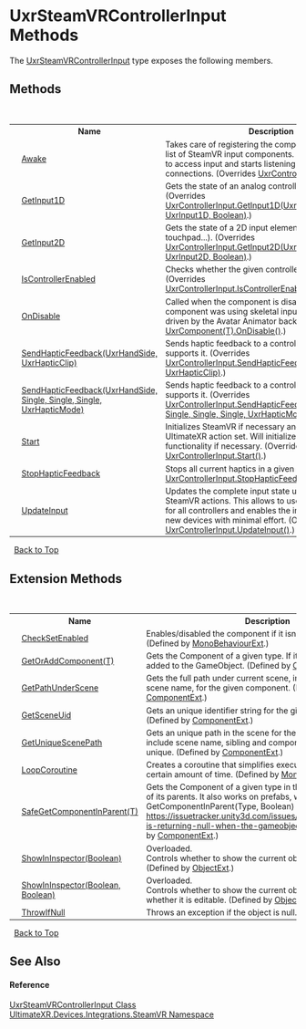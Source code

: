 # UxrSteamVRControllerInput Methods
 

The <a href="T_UltimateXR_Devices_Integrations_SteamVR_UxrSteamVRControllerInput">UxrSteamVRControllerInput</a> type exposes the following members.


## Methods
&nbsp;<table><tr><th></th><th>Name</th><th>Description</th></tr><tr><td>![Protected method](media/protmethod.gif "Protected method")</td><td><a href="M_UltimateXR_Devices_Integrations_SteamVR_UxrSteamVRControllerInput_Awake">Awake</a></td><td>
Takes care of registering the component in the global list of SteamVR input components. Builds the action list to access input and starts listening for device connections.
 (Overrides <a href="M_UltimateXR_Devices_UxrControllerInput_Awake">UxrControllerInput.Awake()</a>.)</td></tr><tr><td>![Public method](media/pubmethod.gif "Public method")</td><td><a href="M_UltimateXR_Devices_Integrations_SteamVR_UxrSteamVRControllerInput_GetInput1D">GetInput1D</a></td><td>
Gets the state of an analog controller input element.
 (Overrides <a href="M_UltimateXR_Devices_UxrControllerInput_GetInput1D">UxrControllerInput.GetInput1D(UxrHandSide, UxrInput1D, Boolean)</a>.)</td></tr><tr><td>![Public method](media/pubmethod.gif "Public method")</td><td><a href="M_UltimateXR_Devices_Integrations_SteamVR_UxrSteamVRControllerInput_GetInput2D">GetInput2D</a></td><td>
Gets the state of a 2D input element (joystick, touchpad...).
 (Overrides <a href="M_UltimateXR_Devices_UxrControllerInput_GetInput2D">UxrControllerInput.GetInput2D(UxrHandSide, UxrInput2D, Boolean)</a>.)</td></tr><tr><td>![Public method](media/pubmethod.gif "Public method")</td><td><a href="M_UltimateXR_Devices_Integrations_SteamVR_UxrSteamVRControllerInput_IsControllerEnabled">IsControllerEnabled</a></td><td>
Checks whether the given controller is enabled.
 (Overrides <a href="M_UltimateXR_Devices_UxrControllerInput_IsControllerEnabled">UxrControllerInput.IsControllerEnabled(UxrHandSide)</a>.)</td></tr><tr><td>![Protected method](media/protmethod.gif "Protected method")</td><td><a href="M_UltimateXR_Devices_Integrations_SteamVR_UxrSteamVRControllerInput_OnDisable">OnDisable</a></td><td>
Called when the component is disabled. In the case the component was using skeletal input, the hand will be driven by the Avatar Animator back again.
 (Overrides <a href="M_UltimateXR_Core_Components_UxrComponent_1_OnDisable">UxrComponent(T).OnDisable()</a>.)</td></tr><tr><td>![Public method](media/pubmethod.gif "Public method")</td><td><a href="M_UltimateXR_Devices_Integrations_SteamVR_UxrSteamVRControllerInput_SendHapticFeedback_1">SendHapticFeedback(UxrHandSide, UxrHapticClip)</a></td><td>
Sends haptic feedback to a controller if the controller supports it.
 (Overrides <a href="M_UltimateXR_Devices_UxrControllerInput_SendHapticFeedback_1">UxrControllerInput.SendHapticFeedback(UxrHandSide, UxrHapticClip)</a>.)</td></tr><tr><td>![Public method](media/pubmethod.gif "Public method")</td><td><a href="M_UltimateXR_Devices_Integrations_SteamVR_UxrSteamVRControllerInput_SendHapticFeedback">SendHapticFeedback(UxrHandSide, Single, Single, Single, UxrHapticMode)</a></td><td>
Sends haptic feedback to a controller if the controller supports it.
 (Overrides <a href="M_UltimateXR_Devices_UxrControllerInput_SendHapticFeedback">UxrControllerInput.SendHapticFeedback(UxrHandSide, Single, Single, Single, UxrHapticMode)</a>.)</td></tr><tr><td>![Protected method](media/protmethod.gif "Protected method")</td><td><a href="M_UltimateXR_Devices_Integrations_SteamVR_UxrSteamVRControllerInput_Start">Start</a></td><td>
Initializes SteamVR if necessary and activates the UltimateXR action set. Will initialize skeleton functionality if necessary.
 (Overrides <a href="M_UltimateXR_Devices_UxrControllerInput_Start">UxrControllerInput.Start()</a>.)</td></tr><tr><td>![Public method](media/pubmethod.gif "Public method")</td><td><a href="M_UltimateXR_Devices_Integrations_SteamVR_UxrSteamVRControllerInput_StopHapticFeedback">StopHapticFeedback</a></td><td>
Stops all current haptics in a given controller.
 (Overrides <a href="M_UltimateXR_Devices_UxrControllerInput_StopHapticFeedback">UxrControllerInput.StopHapticFeedback(UxrHandSide)</a>.)</td></tr><tr><td>![Protected method](media/protmethod.gif "Protected method")</td><td><a href="M_UltimateXR_Devices_Integrations_SteamVR_UxrSteamVRControllerInput_UpdateInput">UpdateInput</a></td><td>
Updates the complete input state using our common SteamVR actions. This allows to use the same interface for all controllers and enables the implementation of new devices with minimal effort.
 (Overrides <a href="M_UltimateXR_Devices_UxrControllerInput_UpdateInput">UxrControllerInput.UpdateInput()</a>.)</td></tr></table>&nbsp;
<a href="#uxrsteamvrcontrollerinput-methods">Back to Top</a>

## Extension Methods
&nbsp;<table><tr><th></th><th>Name</th><th>Description</th></tr><tr><td>![Public Extension Method](media/pubextension.gif "Public Extension Method")</td><td><a href="M_UltimateXR_Extensions_Unity_MonoBehaviourExt_CheckSetEnabled">CheckSetEnabled</a></td><td>
Enables/disabled the component if it isn't enabled already.
 (Defined by <a href="T_UltimateXR_Extensions_Unity_MonoBehaviourExt">MonoBehaviourExt</a>.)</td></tr><tr><td>![Public Extension Method](media/pubextension.gif "Public Extension Method")</td><td><a href="M_UltimateXR_Extensions_Unity_ComponentExt_GetOrAddComponent__1">GetOrAddComponent(T)</a></td><td>
Gets the Component of a given type. If it doesn't exist, it is added to the GameObject.
 (Defined by <a href="T_UltimateXR_Extensions_Unity_ComponentExt">ComponentExt</a>.)</td></tr><tr><td>![Public Extension Method](media/pubextension.gif "Public Extension Method")</td><td><a href="M_UltimateXR_Extensions_Unity_ComponentExt_GetPathUnderScene">GetPathUnderScene</a></td><td>
Gets the full path under current scene, including all parents, but scene name, for the given component.
 (Defined by <a href="T_UltimateXR_Extensions_Unity_ComponentExt">ComponentExt</a>.)</td></tr><tr><td>![Public Extension Method](media/pubextension.gif "Public Extension Method")</td><td><a href="M_UltimateXR_Extensions_Unity_ComponentExt_GetSceneUid">GetSceneUid</a></td><td>
Gets an unique identifier string for the given component.
 (Defined by <a href="T_UltimateXR_Extensions_Unity_ComponentExt">ComponentExt</a>.)</td></tr><tr><td>![Public Extension Method](media/pubextension.gif "Public Extension Method")</td><td><a href="M_UltimateXR_Extensions_Unity_ComponentExt_GetUniqueScenePath">GetUniqueScenePath</a></td><td>
Gets an unique path in the scene for the given component. It will include scene name, sibling and component indices to make it unique.
 (Defined by <a href="T_UltimateXR_Extensions_Unity_ComponentExt">ComponentExt</a>.)</td></tr><tr><td>![Public Extension Method](media/pubextension.gif "Public Extension Method")</td><td><a href="M_UltimateXR_Extensions_Unity_MonoBehaviourExt_LoopCoroutine">LoopCoroutine</a></td><td>
Creates a coroutine that simplifies executing a loop during a certain amount of time.
 (Defined by <a href="T_UltimateXR_Extensions_Unity_MonoBehaviourExt">MonoBehaviourExt</a>.)</td></tr><tr><td>![Public Extension Method](media/pubextension.gif "Public Extension Method")</td><td><a href="M_UltimateXR_Extensions_Unity_ComponentExt_SafeGetComponentInParent__1">SafeGetComponentInParent(T)</a></td><td>
Gets the Component of a given type in the GameObject or any of its parents. It also works on prefabs, where regular GetComponentInParent(Type, Boolean) will not work: https://issuetracker.unity3d.com/issues/getcomponentinparent-is-returning-null-when-the-gameobject-is-a-prefab
 (Defined by <a href="T_UltimateXR_Extensions_Unity_ComponentExt">ComponentExt</a>.)</td></tr><tr><td>![Public Extension Method](media/pubextension.gif "Public Extension Method")</td><td><a href="M_UltimateXR_Extensions_Unity_ObjectExt_ShowInInspector">ShowInInspector(Boolean)</a></td><td>Overloaded.  
Controls whether to show the current object in the inspector.
 (Defined by <a href="T_UltimateXR_Extensions_Unity_ObjectExt">ObjectExt</a>.)</td></tr><tr><td>![Public Extension Method](media/pubextension.gif "Public Extension Method")</td><td><a href="M_UltimateXR_Extensions_Unity_ObjectExt_ShowInInspector_1">ShowInInspector(Boolean, Boolean)</a></td><td>Overloaded.  
Controls whether to show the current object in the inspector and whether it is editable.
 (Defined by <a href="T_UltimateXR_Extensions_Unity_ObjectExt">ObjectExt</a>.)</td></tr><tr><td>![Public Extension Method](media/pubextension.gif "Public Extension Method")</td><td><a href="M_UltimateXR_Extensions_System_ObjectExt_ThrowIfNull">ThrowIfNull</a></td><td>
Throws an exception if the object is null.
 (Defined by <a href="T_UltimateXR_Extensions_System_ObjectExt">ObjectExt</a>.)</td></tr></table>&nbsp;
<a href="#uxrsteamvrcontrollerinput-methods">Back to Top</a>

## See Also


#### Reference
<a href="T_UltimateXR_Devices_Integrations_SteamVR_UxrSteamVRControllerInput">UxrSteamVRControllerInput Class</a><br /><a href="N_UltimateXR_Devices_Integrations_SteamVR">UltimateXR.Devices.Integrations.SteamVR Namespace</a><br />